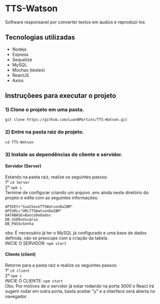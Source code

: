 # TTS-Watson

Software responsável por converter textos em áudios e reproduzi-los

## Tecnologias utilizadas
<ul>
<li>Nodejs</li>
<li>Express</li>
<li>Sequelize</li>
<li>MySQL</li>
<li>Mochas (testes)</li>
<li>ReactJS</li>
<li>Axios</li>
</ul>

## Instruçõees para executar o projeto
### 1) Clone o projeto em uma pasta.
`git clone https://github.com/LuanBMartins/TTS-Watson.git`
### 2) Entre na pasta raiz do projeto.
`cd TTS-Watson`
### 3) Instale as depend&ecirc;ncias de cliente e servidor.
#### Servidor (Server)
Estando na pasta raiz, realize os seguintes passos: <br>
1° `cd Server` <br>
2° `npm i` <br>
Termine de configurar criando um arquivo .env ainda neste diretório do projeto e edite com as seguintes informações:
```
APIKEY="SuaChaveTTSWatsonDaIBM"
APIURL="URLTTSWatsonDaIBM"
DATABASE=BancoDeDados
DB_USER=Usuário
DB_PASS=Senha
```
obs: É necessário já ter o MySQL já configurado e uma base de dados definida, não se preocupe com a criação da tabela. <br>
INICIE O SERVIDOR: `npm start`
#### Cliente (client)
Retorne para a pasta raiz e realize os seguintes passos: <br>
1° `cd client` <br>
2° `npm i` <br>
INICIE O CLIENTE: `npm start` <br>
Obs: Por motivos de o servidor já estar rodando na porta 3000 o React irá sugerir rodar em outra porta, basta aceitar "y" e a interface será aberta no navegador.